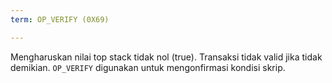 ```yaml
---
term: OP_VERIFY (0X69)

---
```

Mengharuskan nilai top stack tidak nol (true). Transaksi tidak valid jika tidak demikian. `OP_VERIFY` digunakan untuk mengonfirmasi kondisi skrip.